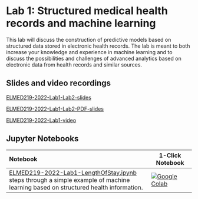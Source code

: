 # Lab 1: Structured medical health records and machine learning

This lab will discuss the construction of predictive models based on structured data stored in electronic health records. The lab is meant to both increase your knowledge and experience in machine learning and to discuss the possibilities and challenges of advanced analytics based on electronic data from health records and similar sources.


## Slides and video recordings

[ELMED219-2022-Lab1-Lab2-slides](https://docs.google.com/presentation/d/e/2PACX-1vQOKLmNXIEZIFCewE6DBaW-zwEunEjZUfc-1SFOi_hXlIhxcOV66L1E9sVSvGJkIusaFrghF2RuTV62/pub?start=false&loop=false&delayms=3000)

[ELMED219-2022-Lab1-Lab2-PDF-slides](../assets/PDF-slides/7-ELMED219-2022-Lab1-Lab2-EHR_and_NLP.pdf)

[ELMED219-2022-Lab1-video](https://youtu.be/aa3bZmZ70dI)


## Jupyter Notebooks

| Notebook    |      1-Click Notebook      |
|:----------|------|
|  [ELMED219-2022-Lab1-LengthOfStay.ipynb](https://nbviewer.org/github/MMIV-ML/ELMED219-2022/blob/main/Lab1-EHR/ELMED219-2022-Lab1-LengthOfStay.ipynb)  <br>steps through a simple example of machine learning based on structured health information. | [![Google Colab](https://colab.research.google.com/assets/colab-badge.svg)](https://colab.research.google.com/github/MMIV-ML/ELMED219-2022/blob/main/Lab1-EHR/ELMED219-2022-Lab1-LengthOfStay.ipynb)|


